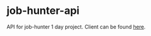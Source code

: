 # job-hunter-api

API for job-hunter 1 day project. Client can be found [here](https://www.github.com/florest/jobhunter).